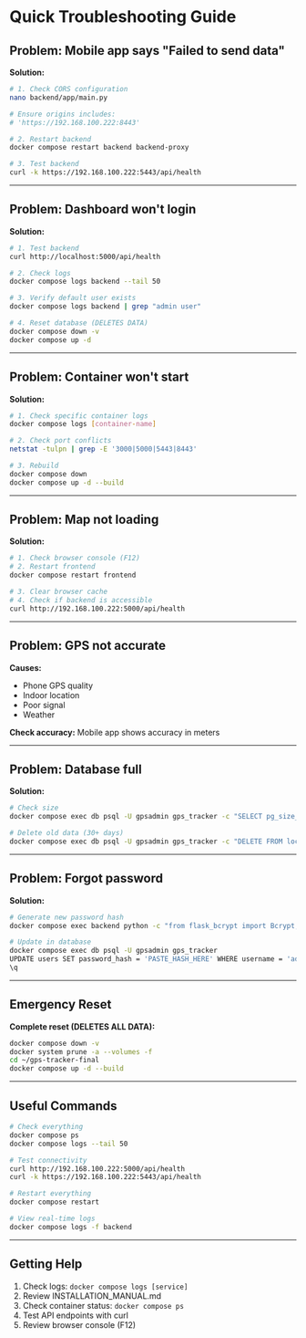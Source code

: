 # Quick Troubleshooting Guide

## Problem: Mobile app says "Failed to send data"

**Solution:**
```bash
# 1. Check CORS configuration
nano backend/app/main.py

# Ensure origins includes:
# 'https://192.168.100.222:8443'

# 2. Restart backend
docker compose restart backend backend-proxy

# 3. Test backend
curl -k https://192.168.100.222:5443/api/health
```

---

## Problem: Dashboard won't login

**Solution:**
```bash
# 1. Test backend
curl http://localhost:5000/api/health

# 2. Check logs
docker compose logs backend --tail 50

# 3. Verify default user exists
docker compose logs backend | grep "admin user"

# 4. Reset database (DELETES DATA)
docker compose down -v
docker compose up -d
```

---

## Problem: Container won't start

**Solution:**
```bash
# 1. Check specific container logs
docker compose logs [container-name]

# 2. Check port conflicts
netstat -tulpn | grep -E '3000|5000|5443|8443'

# 3. Rebuild
docker compose down
docker compose up -d --build
```

---

## Problem: Map not loading

**Solution:**
```bash
# 1. Check browser console (F12)
# 2. Restart frontend
docker compose restart frontend

# 3. Clear browser cache
# 4. Check if backend is accessible
curl http://192.168.100.222:5000/api/health
```

---

## Problem: GPS not accurate

**Causes:**
- Phone GPS quality
- Indoor location
- Poor signal
- Weather

**Check accuracy:** Mobile app shows accuracy in meters

---

## Problem: Database full

**Solution:**
```bash
# Check size
docker compose exec db psql -U gpsadmin gps_tracker -c "SELECT pg_size_pretty(pg_database_size('gps_tracker'));"

# Delete old data (30+ days)
docker compose exec db psql -U gpsadmin gps_tracker -c "DELETE FROM locations WHERE timestamp < NOW() - INTERVAL '30 days';"
```

---

## Problem: Forgot password

**Solution:**
```bash
# Generate new password hash
docker compose exec backend python -c "from flask_bcrypt import Bcrypt; print(Bcrypt().generate_password_hash('newpassword').decode('utf-8'))"

# Update in database
docker compose exec db psql -U gpsadmin gps_tracker
UPDATE users SET password_hash = 'PASTE_HASH_HERE' WHERE username = 'admin';
\q
```

---

## Emergency Reset

**Complete reset (DELETES ALL DATA):**
```bash
docker compose down -v
docker system prune -a --volumes -f
cd ~/gps-tracker-final
docker compose up -d --build
```

---

## Useful Commands
```bash
# Check everything
docker compose ps
docker compose logs --tail 50

# Test connectivity
curl http://192.168.100.222:5000/api/health
curl -k https://192.168.100.222:5443/api/health

# Restart everything
docker compose restart

# View real-time logs
docker compose logs -f backend
```

---

## Getting Help

1. Check logs: `docker compose logs [service]`
2. Review INSTALLATION_MANUAL.md
3. Check container status: `docker compose ps`
4. Test API endpoints with curl
5. Review browser console (F12)
